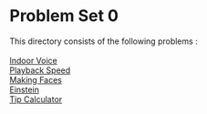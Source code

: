 # Problem Set 0

This directory consists of the following problems :</br></br>
<a href="https://github.com/dword0/CS50p-ProblemSets/tree/main/Problem-Set-0/indoor">Indoor Voice</br></a>
<a href="https://github.com/dword0/CS50p-ProblemSets/tree/main/Problem-Set-0/playback">Playback Speed</br></a>
<a href="https://github.com/dword0/CS50p-ProblemSets/tree/main/Problem-Set-0/faces">Making Faces</br></a>
<a href="https://github.com/dword0/CS50p-ProblemSets/tree/main/Problem-Set-0/einstein">Einstein</br></a>
<a href="https://github.com/dword0/CS50p-ProblemSets/tree/main/Problem-Set-0/tip">Tip Calculator</br></a>
